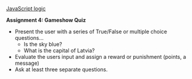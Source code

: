 [JavaScript logic](https://owenroberts.github.io/mmp310/week5/index.html)  

**Assignment 4: Gameshow Quiz**
- Present the user with a series of True/False or multiple choice questions...
	- Is the sky blue?
	- What is the capital of Latvia?
- Evaluate the users input and assign a reward or punishment (points, a message)
- Ask at least three separate questions.